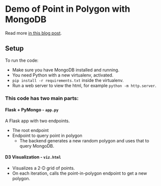 # Demo of Point in Polygon with MongoDB

Read more [in this blog post](https://lvngd.com/blog/point-polygon-search-mongodb/).

## Setup

To run the code:

*  Make sure you have MongoDB installed and running.
*  You need Python with a new virtualenv, activated.
*  `pip install -r requirements.txt` inside the virtualenv.
*  Run a web server to view the html, for example `python -m http.server`.

### This code has two main parts:

#### Flask + PyMongo - `app.py`

A Flask app with two endpoints.
  *  The root endpoint
  *  Endpoint to query point in polygon
     *  The backend generates a new random polygon and uses that to query MongoDB.
  
#### D3 Visualization - `viz.html`

*  Visualizes a 2-D grid of points.
*  On each iteration, calls the point-in-polygon endpoint to get a new polygon.
